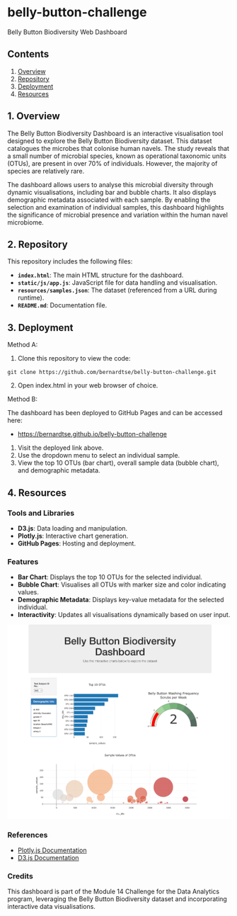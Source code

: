 # belly-button-challenge
Belly Button Biodiversity Web Dashboard

## Contents
1. [Overview](#1-overview)
2. [Repository](#2-repository)
3. [Deployment](#3-deployment)
4. [Resources](#4-resources)

## 1. Overview
The Belly Button Biodiversity Dashboard is an interactive visualisation tool designed to explore the Belly Button Biodiversity dataset. This dataset catalogues the microbes that colonise human navels. The study reveals that a small number of microbial species, known as operational taxonomic units (OTUs), are present in over 70% of individuals. However, the majority of species are relatively rare. 

The dashboard allows users to analyse this microbial diversity through dynamic visualisations, including bar and bubble charts. It also displays demographic metadata associated with each sample. By enabling the selection and examination of individual samples, this dashboard highlights the significance of microbial presence and variation within the human navel microbiome.

## 2. Repository
This repository includes the following files:
- **`index.html`**: The main HTML structure for the dashboard.
- **`static/js/app.js`**: JavaScript file for data handling and visualisation.
- **`resources/samples.json`**: The dataset (referenced from a URL during runtime).
- **`README.md`**: Documentation file.

## 3. Deployment

Method A:

1. Clone this repository to view the code:
```
git clone https://github.com/bernardtse/belly-button-challenge.git
```
2. Open index.html in your web browser of choice.

Method B:

The dashboard has been deployed to GitHub Pages and can be accessed here:
- https://bernardtse.github.io/belly-button-challenge

1. Visit the deployed link above.
2. Use the dropdown menu to select an individual sample.
3. View the top 10 OTUs (bar chart), overall sample data (bubble chart), and demographic metadata.

## 4. Resources
### Tools and Libraries
- **D3.js**: Data loading and manipulation.
- **Plotly.js**: Interactive chart generation.
- **GitHub Pages**: Hosting and deployment.

### Features
- **Bar Chart**: Displays the top 10 OTUs for the selected individual.
- **Bubble Chart**: Visualises all OTUs with marker size and color indicating values.
- **Demographic Metadata**: Displays key-value metadata for the selected individual.
- **Interactivity**: Updates all visualisations dynamically based on user input.

![Belly Button Biodiversity Web Dashboard](images/webviz_screenshot.png)

### References
- [Plotly.js Documentation](https://plotly.com/javascript/)
- [D3.js Documentation](https://d3js.org/)

### Credits
This dashboard is part of the Module 14 Challenge for the Data Analytics program, leveraging the Belly Button Biodiversity dataset and incorporating interactive data visualisations.
